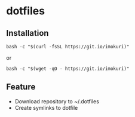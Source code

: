 # dotfiles

## Installation

`bash -c "$(curl -fsSL https://git.io/imokuri)"`

or

`bash -c "$(wget -qO - https://git.io/imokuri)"`

## Feature

* Download repository to ~/.dotfiles
* Create symlinks to dotfile
